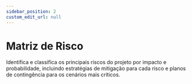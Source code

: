 ```yaml
---
sidebar_position: 2
custom_edit_url: null
---
```


# Matriz de Risco

Identifica e classifica os principais riscos do projeto por impacto e probabilidade, incluindo estratégias de mitigação para cada risco e planos de contingência para os cenários mais críticos.